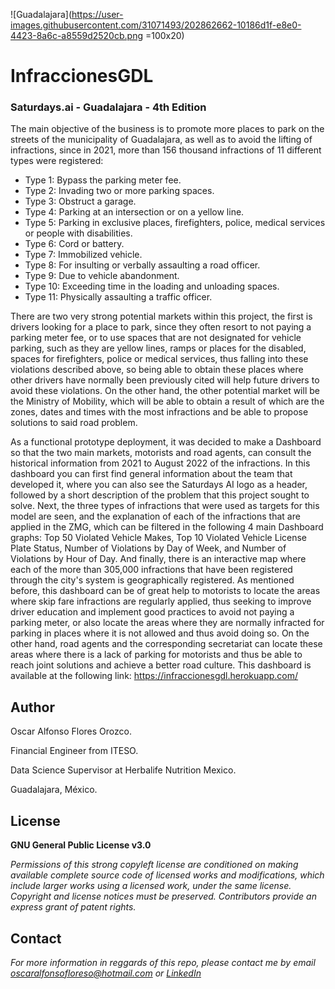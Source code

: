 ![Guadalajara](https://user-images.githubusercontent.com/31071493/202862662-10186d1f-e8e0-4423-8a6c-a8559d2520cb.png =100x20)


# InfraccionesGDL
### Saturdays.ai - Guadalajara - 4th Edition 


The main objective of the business is to promote more places to park on the streets of the municipality of Guadalajara, as well as to avoid the lifting of infractions, since in 2021, more than 156 thousand infractions of 11 different types were registered:
* Type 1: Bypass the parking meter fee.
* Type 2: Invading two or more parking spaces.
* Type 3: Obstruct a garage.
* Type 4: Parking at an intersection or on a yellow line.
* Type 5: Parking in exclusive places, firefighters, police, medical services or people with disabilities.
* Type 6: Cord or battery.
* Type 7: Immobilized vehicle.
* Type 8: For insulting or verbally assaulting a road officer.
* Type 9: Due to vehicle abandonment.
* Type 10: Exceeding time in the loading and unloading spaces.
* Type 11: Physically assaulting a traffic officer.


There are two very strong potential markets within this project, the first is drivers looking for a place to park, since they often resort to not paying a parking meter fee, or to use spaces that are not designated for vehicle parking, such as they are yellow lines, ramps or places for the disabled, spaces for firefighters, police or medical services, thus falling into these violations described above, so being able to obtain these places where other drivers have normally been previously cited will help future drivers to avoid these violations. On the other hand, the other potential market will be the Ministry of Mobility, which will be able to obtain a result of which are the zones, dates and times with the most infractions and be able to propose solutions to said road problem.

As a functional prototype deployment, it was decided to make a Dashboard so that the two main markets, motorists and road agents, can consult the historical information from 2021 to August 2022 of the infractions. In this dashboard you can first find general information about the team that developed it, where you can also see the Saturdays AI logo as a header, followed by a short description of the problem that this project sought to solve. Next, the three types of infractions that were used as targets for this model are seen, and the explanation of each of the infractions that are applied in the ZMG, which can be filtered in the following 4 main Dashboard graphs: Top 50 Violated Vehicle Makes, Top 10 Violated Vehicle License Plate Status, Number of Violations by Day of Week, and Number of Violations by Hour of Day. And finally, there is an interactive map where each of the more than 305,000 infractions that have been registered through the city's system is geographically registered. As mentioned before, this dashboard can be of great help to motorists to locate the areas where skip fare infractions are regularly applied, thus seeking to improve driver education and implement good practices to avoid not paying a parking meter, or also locate the areas where they are normally infracted for parking in places where it is not allowed and thus avoid doing so. On the other hand, road agents and the corresponding secretariat can locate these areas where there is a lack of parking for motorists and thus be able to reach joint solutions and achieve a better road culture. This dashboard is available at the following link: https://infraccionesgdl.herokuapp.com/

## Author
Oscar Alfonso Flores Orozco.

Financial Engineer from ITESO.

Data Science Supervisor at Herbalife Nutrition Mexico.

Guadalajara, México.

## License
**GNU General Public License v3.0** 

*Permissions of this strong copyleft license are conditioned on making available 
complete source code of licensed works and modifications, which include larger 
works using a licensed work, under the same license. Copyright and license notices 
must be preserved. Contributors provide an express grant of patent rights.*

## Contact
*For more information in reggards of this repo, please contact me by email oscaralfonsofloreso@hotmail.com or [LinkedIn](https://www.linkedin.com/in/oscar-alfonso-flores-orozco/)*
